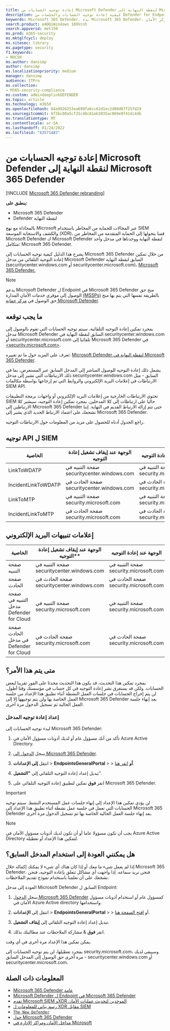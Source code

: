 ```yaml
---
title: إعادة توجيه الحسابات من Microsoft Defender لنقطة النهاية إلى Microsoft 365 Defender
description: كيفية إعادة توجيه الحسابات والجلسات من Defender for Endpoint إلى Microsoft 365 Defender.
keywords: Microsoft 365 Defender، بدء Microsoft 365 Defender، إعادة توجيه مركز الأمان
search.product: eADQiWindows 10XVcnh
search.appverid: met150
ms.prod: m365-security
ms.mktglfcycl: deploy
ms.sitesec: library
ms.pagetype: security
f1.keywords:
- NOCSH
ms.author: dansimp
author: dansimp
ms.localizationpriority: medium
manager: dansimp
audience: ITPro
ms.collection:
- M365-security-compliance
ms.custom: admindeeplinkDEFENDER
ms.topic: article
ms.technology: m365d
ms.openlocfilehash: 64a9926253ea699fa6cc62d1ec2d80d07f25fd29
ms.sourcegitcommit: 6f3bc00a5cf25c48c61eb3835ac069e9f41dc4db
ms.translationtype: MT
ms.contentlocale: ar-SA
ms.lasthandoff: 01/24/2022
ms.locfileid: "63571483"
---
```

# <a name="redirecting-accounts-from-microsoft-defender-for-endpoint-to-microsoft-365-defender"></a>إعادة توجيه الحسابات من Microsoft Defender لنقطة النهاية إلى Microsoft 365 Defender

[!INCLUDE [Microsoft 365 Defender rebranding](../includes/microsoft-defender.md)]

**ينطبق على:**
- Microsoft 365 Defender
- Defender لنقطة النهاية

بالمحاذاة مع نهج Microsoft عبر المجالات للحماية من المخاطر باستخدام SIEM والكشف والاستجابة الموسعة (XDR)، قمنا بتحولها إلى الحماية المتقدمة من المخاطر من Microsoft Defender ك Microsoft Defender لنقطة النهاية ووحدناها في مدخل واحد متكامل: Microsoft 365 Defender.

يشرح هذا الدليل كيفية توجيه الحسابات إلى Microsoft 365 Defender من خلال تمكين إعادة التوجيه التلقائي من مدخل Microsoft Defender السابق لنقطة النهاية (securitycenter.windows.com أو securitycenter.microsoft.com)، <a href="https://go.microsoft.com/fwlink/p/?linkid=2077139" target="_blank">Microsoft 365 Defender.</a>

> [!NOTE]
> يدعم Microsoft Defender ل Endpoint في Microsoft 365 Defender منح حق الوصول إلى موفري خدمات الأمان المدارة [(MSSPs)](/windows/security/threat-protection/microsoft-defender-atp/grant-mssp-access) بالطريقة نفسها التي يتم بها منح حق الوصول في [مركز حماية Microsoft Defender](./mssp-access.md).

## <a name="what-to-expect"></a>ما يجب توقعه

بمجرد تمكين إعادة التوجيه التلقائية، سيتم توجيه الحسابات التي تقوم بالوصول إلى مدخل Microsoft Defender السابق لنقطة النهاية في securitycenter.windows.com أو securitycenter.microsoft.com تلقائيا إلى Microsoft 365 Defender في <a href="https://go.microsoft.com/fwlink/p/?linkid=2077139" target="_blank"><security.microsoft.com></a>.

تعرف على المزيد حول ما تم تغييره: [Microsoft Defender لنقطة النهاية في Microsoft 365 Defender](microsoft-365-security-center-mde.md).

يشمل ذلك إعادة التوجيه للوصول المباشر إلى المدخل السابق عبر المستعرض، بما في ذلك الارتباطات التي تشير إلى مدخل securitycenter.windows.com السابق - مثل الارتباطات في إعلامات البريد الإلكتروني والروابط التي تم إرجاعها بواسطة مكالمات SIEM API.  

 تحتوي الارتباطات الخارجية من إعلامات البريد الإلكتروني أو واجهات برمجة التطبيقات SIEM حاليا على ارتباطات إلى كلا المدخلين. بمجرد تمكين إعادة التوجيه، سيشير كلا الارتباطين إلى Microsoft 365 Defender حتى تتم إزالة الارتباط القديم في النهاية. إننا نشجعك على اعتماد الارتباط الجديد الذي يشير إلى Microsoft 365 Defender.

راجع الجدول أدناه للحصول على مزيد من المعلومات حول الارتباطات التوجيه.
## <a name="siem-api-routing"></a>توجيه API ل SIEM

| الخاصية | الوجهة عند إيقاف تشغيل إعادة التوجيه | الوجهة عند إعادة التوجيه |
|---------|---------|---------|
| LinkToWDATP | صفحة التنبيه في securitycenter.windows.com | صفحة التنبيه في security.microsoft.com |
| IncidentLinkToWDATP | صفحة الحادث في securitycenter.windows.com | صفحة الحادث في security.microsoft.com |
| LinkToMTP | صفحة التنبيه في security.microsoft.com | صفحة التنبيه في security.microsoft.com |
| IncidentLinkToMTP | صفحة الحادث في security.microsoft.com | صفحة الحادث في security.microsoft.com |

## <a name="email-alert-notifications"></a>إعلامات تنبيهات البريد الإلكتروني

| الخاصية | الوجهة عند إيقاف تشغيل إعادة التوجيه** | الوجهة عند إعادة التوجيه |
|---------|---------|---------|
| صفحة التنبيه | صفحة التنبيه في securitycenter.windows.com | صفحة التنبيه في security.microsoft.com |
| صفحة الحادث |صفحة الحادث في securitycenter.windows.com | صفحة الحادث في security.microsoft.com |
| صفحة التنبيه في مدخل Defender for Cloud | صفحة التنبيه في security.microsoft.com | صفحة التنبيه في security.microsoft.com |
| صفحة الحادث في مدخل Defender for Cloud | صفحة الحادث في security.microsoft.com | صفحة الحادث في security.microsoft.com |

## <a name="when-does-this-take-effect"></a>متى يتم هذا الأمر؟

بمجرد تمكين هذا التحديث، قد يكون هذا التحديث محدثا على الفور تقريبا لبعض الحسابات. ولكن قد يستغرق نشر إعادة التوجيه في كل حساب في مؤسستك وقتا أطول. لن يتم إخراج الحسابات في جلسات العمل النشطة أثناء تطبيق هذا الإعداد من جلسة العمل الخاصة بها ولن يتم توجيهها إلا إلى Microsoft 365 Defender بعد إنهاء جلسة العمل الحالية ثم تسجيل الدخول مرة أخرى.  

### <a name="set-up-portal-redirection"></a>إعداد إعادة توجيه المدخل

لبدء توجيه الحسابات إلى Microsoft 365 Defender:

1. تأكد من أنك مسؤول عام أو لديك أذونات مسؤول الأمان في Azure Active Directory.

2. سجل <a href="https://go.microsoft.com/fwlink/p/?linkid=2077139" target="_blank">الدخول إلى Microsoft 365 Defender</a>.

3. انتقل **إلى الإعدادات** >  **EndpointsGeneralPortal** >  >  **أو** [انقر هنا](https://security.microsoft.com/preferences2/portal_redirection).  

4. تبديل إعداد إعادة التوجيه التلقائي إلى **"التشغيل**".

5. انقر **فوق** تمكين لتطبيق إعادة التوجيه التلقائي على Microsoft 365 Defender.

>[!IMPORTANT]
>لن يؤدي تمكين هذا الإعداد إلى إنهاء جلسات عمل المستخدم النشط. سيتم توجيه الحسابات التي تعمل في جلسة عمل نشطة أثناء تطبيق هذا الإعداد إلى Microsoft 365 Defender بعد إنهاء جلسة العمل الحالية الخاصة بها ثم تسجيل الدخول مرة أخرى.

>[!NOTE]
>يجب أن تكون مسؤولا عاما أو أن تكون لديك أذونات مسؤول الأمان في Azure Active Directory لتمكين هذا الإعداد أو تعطيله.  

## <a name="can-i-go-back-to-using-the-former-portal"></a>هل يمكنني العودة إلى استخدام المدخل السابق؟

إذا لم يعمل شيء ما معك أو إذا كان هناك أي شيء لا يمكنك إكماله خلال Microsoft 365 Defender، فنحن نريد سماعه. إذا واجهت أي مشاكل تتعلق بإعادة التوجيه، فنحن نشجعك على أن تعلمنا باستخدام نموذج تقديم الملاحظات.

العودة إلى مدخل Microsoft Defender السابق ل Endpoint:

1. سجل <a href="https://go.microsoft.com/fwlink/p/?linkid=2077139" target="_blank">الدخول Microsoft 365 Defender</a> كمسؤول عام أو استخدام أذونات مسؤول الأمان في Azure Active directory واستخدامها.

2. انتقل إلى **الإعدادات** >  **EndpointsGeneralPortal** >  >  أو [افتح الصفحة هنا](https://security.microsoft.com/preferences2/portal_redirection).  

3. تبديل إعداد إعادة التوجيه التلقائي إلى **إيقاف التشغيل**.

4. انقر **فوق** & مشاركة الملاحظات عند مطالبتك بذلك.

يمكن تمكين هذا الإعداد مرة أخرى في أي وقت. 

بمجرد تعطيلها، لن يتم توجيه الحسابات إلى security.microsoft.com، وسيبقى لديك مرة أخرى حق الوصول إلى المدخل السابق - securitycenter.windows.com أو securitycenter.microsoft.com. 

## <a name="related-information"></a>المعلومات ذات الصلة
- [Microsoft 365 Defender عامة](microsoft-365-defender.md)
- [Microsoft Defender ل Endpoint في Microsoft 365 Defender](microsoft-365-security-center-mde.md)
- [تقدم Microsoft SIEM وXDR الموحدين لتحديث عمليات الأمان](https://www.microsoft.com/security/blog/?p=91813) 
- [رسم بياني للمعلومات ل XDR مقابل SIEM](https://afrait.com/blog/xdr-versus-siem/) 
- [`The New Defender`](https://afrait.com/blog/the-new-defender/) 
- [حول Microsoft 365 Defender](https://www.microsoft.com/microsoft-365/security/microsoft-365-defender) 
- [مداخل الأمان ومراكز الإدارة في Microsoft](portals.md)
